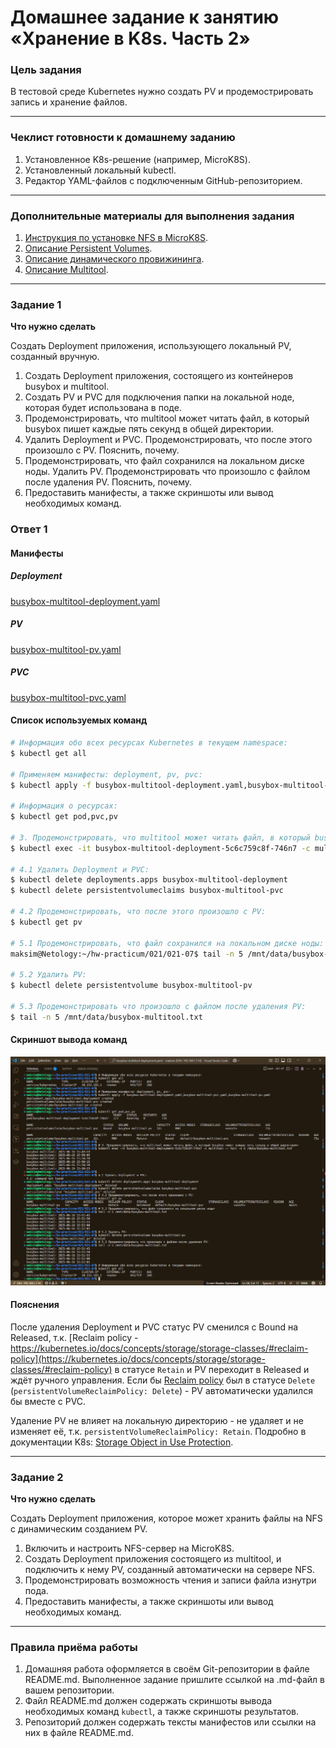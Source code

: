 # Домашнее задание к занятию «Хранение в K8s. Часть 2»

### Цель задания

В тестовой среде Kubernetes нужно создать PV и продемострировать запись и хранение файлов.

------

### Чеклист готовности к домашнему заданию

1. Установленное K8s-решение (например, MicroK8S).
2. Установленный локальный kubectl.
3. Редактор YAML-файлов с подключенным GitHub-репозиторием.

------

### Дополнительные материалы для выполнения задания

1. [Инструкция по установке NFS в MicroK8S](https://microk8s.io/docs/how-to-nfs). 
2. [Описание Persistent Volumes](https://kubernetes.io/docs/concepts/storage/persistent-volumes/). 
3. [Описание динамического провижининга](https://kubernetes.io/docs/concepts/storage/dynamic-provisioning/). 
4. [Описание Multitool](https://github.com/wbitt/Network-MultiTool).

------

### Задание 1

**Что нужно сделать**

Создать Deployment приложения, использующего локальный PV, созданный вручную.

1. Создать Deployment приложения, состоящего из контейнеров busybox и multitool.
2. Создать PV и PVC для подключения папки на локальной ноде, которая будет использована в поде.
3. Продемонстрировать, что multitool может читать файл, в который busybox пишет каждые пять секунд в общей директории. 
4. Удалить Deployment и PVC. Продемонстрировать, что после этого произошло с PV. Пояснить, почему.
5. Продемонстрировать, что файл сохранился на локальном диске ноды. Удалить PV.  Продемонстрировать что произошло с файлом после удаления PV. Пояснить, почему.
5. Предоставить манифесты, а также скриншоты или вывод необходимых команд.

### Ответ 1

#### Манифесты

##### Deployment

[busybox-multitool-deployment.yaml](./files/busybox-multitool-deployment.yaml)

##### PV

[busybox-multitool-pv.yaml](./files/busybox-multitool-pv.yaml)

##### PVC

[busybox-multitool-pvc.yaml](./files/busybox-multitool-pvc.yaml)

#### Список используемых команд

```bash
# Информация обо всех ресурсах Kubernetes в текущем namespace:
$ kubectl get all

# Применяем манифесты: deployment, pv, pvc:
$ kubectl apply -f busybox-multitool-deployment.yaml,busybox-multitool-pvc.yaml,busybox-multitool-pv.yaml 

# Информация о ресурсах:
$ kubectl get pod,pvc,pv

# 3. Продемонстрировать, что multitool может читать файл, в который busybox пишет каждые пять секунд в общей директории:
$ kubectl exec -it busybox-multitool-deployment-5c6c759c8f-746n7 -c multitool -- tail -n 6 /data/busybox-multitool.txt

# 4.1 Удалить Deployment и PVC:
$ kubectl delete deployments.apps busybox-multitool-deployment 
$ kubectl delete persistentvolumeclaims busybox-multitool-pvc 

# 4.2 Продемонстрировать, что после этого произошло с PV:
$ kubectl get pv

# 5.1 Продемонстрировать, что файл сохранился на локальном диске ноды:
maksim@Netology:~/hw-practicum/021/021-07$ tail -n 5 /mnt/data/busybox-multitool.txt

# 5.2 Удалить PV:
$ kubectl delete persistentvolume busybox-multitool-pv

# 5.3 Продемонстрировать что произошло с файлом после удаления PV:
$ tail -n 5 /mnt/data/busybox-multitool.txt
```

#### Скриншот вывода команд

![](./img/021-02-02-01-01.png)

#### Пояснения

После удаления Deployment и PVC статус PV сменился с Bound на Released, т.к. [Reclaim policy -  https://kubernetes.io/docs/concepts/storage/storage-classes/#reclaim-policy](https://kubernetes.io/docs/concepts/storage/storage-classes/#reclaim-policy) в статусе `Retain` и PV переходит в Released и ждёт ручного управления. Если бы [Reclaim policy](https://kubernetes.io/docs/concepts/storage/storage-classes/#reclaim-policy) был в статусе `Delete` (`persistentVolumeReclaimPolicy: Delete`) - PV автоматически удалился бы вместе с PVC.

Удаление PV не влияет на локальную директорию - не удаляет и не изменяет её, т.к. `persistentVolumeReclaimPolicy: Retain`. Подробно в документации K8s: [Storage Object in Use Protection](https://kubernetes.io/docs/concepts/storage/persistent-volumes/#storage-object-in-use-protection).

------

### Задание 2

**Что нужно сделать**

Создать Deployment приложения, которое может хранить файлы на NFS с динамическим созданием PV.

1. Включить и настроить NFS-сервер на MicroK8S.
2. Создать Deployment приложения состоящего из multitool, и подключить к нему PV, созданный автоматически на сервере NFS.
3. Продемонстрировать возможность чтения и записи файла изнутри пода. 
4. Предоставить манифесты, а также скриншоты или вывод необходимых команд.

------

### Правила приёма работы

1. Домашняя работа оформляется в своём Git-репозитории в файле README.md. Выполненное задание пришлите ссылкой на .md-файл в вашем репозитории.
2. Файл README.md должен содержать скриншоты вывода необходимых команд `kubectl`, а также скриншоты результатов.
3. Репозиторий должен содержать тексты манифестов или ссылки на них в файле README.md.
